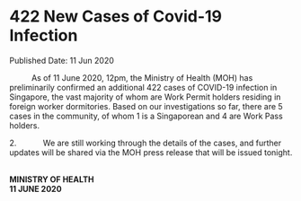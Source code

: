 <html>
    <meta http-equiv="Content-Type" content="text/html; charset=utf-8"/>
    <meta charset="utf-8"/>
    <title>422 New Cases of Covid-19 Infection</title>
    <body><h1>422 New Cases of Covid-19 Infection</h1>
    <p>Published Date: 11 Jun 2020</p> <p>&nbsp;&nbsp;&nbsp;&nbsp;&nbsp;&nbsp;&nbsp;&nbsp;&nbsp; As of 11 June 2020, 12pm, the Ministry of Health (MOH) has preliminarily confirmed an additional 422 cases of COVID-19 infection in Singapore, the vast majority of whom are Work Permit holders residing in foreign worker dormitories. Based on our investigations so far, there are 5 cases in the community, of whom 1 is a Singaporean and 4 are Work Pass holders. </p><p>2.&nbsp;&nbsp;&nbsp;&nbsp;&nbsp;&nbsp;&nbsp;&nbsp;&nbsp;&nbsp;&nbsp; We are still working through the details of the cases, and further updates will be shared via the MOH press release that will be issued tonight. </p><p><br><strong>MINISTRY OF HEALTH<br>11 JUNE 2020</strong></p></body>
</html>